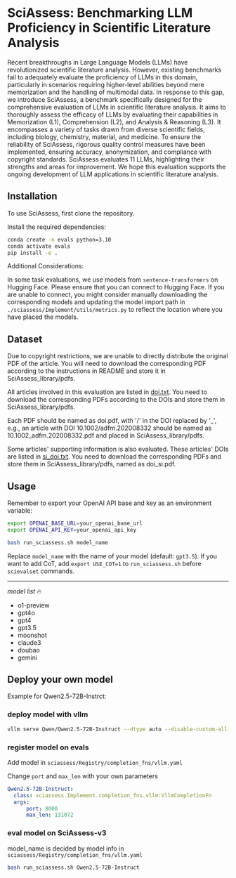 # SciAssess: Benchmarking LLM Proficiency in Scientific Literature Analysis
Recent breakthroughs in Large Language Models (LLMs) have revolutionized scientific literature analysis. 
However, existing benchmarks fail to adequately evaluate the proficiency of LLMs in this domain, particularly in scenarios requiring higher-level abilities beyond mere memorization and the handling of multimodal data.
In response to this gap, we introduce SciAssess, a benchmark specifically designed for the comprehensive evaluation of LLMs in scientific literature analysis. 
It aims to thoroughly assess the efficacy of LLMs by evaluating their capabilities in Memorization (L1), Comprehension (L2), and Analysis & Reasoning (L3). 
It encompasses a variety of tasks drawn from diverse scientific fields, including biology, chemistry, material, and medicine.
To ensure the reliability of SciAssess, rigorous quality control measures have been implemented, ensuring accuracy, anonymization, and compliance with copyright standards. 
SciAssess evaluates 11 LLMs, highlighting their strengths and areas for improvement. 
We hope this evaluation supports the ongoing development of LLM applications in scientific literature analysis.

## Installation

To use SciAssess, first clone the repository.

Install the required dependencies:

```bash
conda create -n evals python=3.10
conda activate evals
pip install -e .
```

Additional Considerations:

In some task evaluations, we use models from `sentence-transformers` on Hugging Face. Please ensure that you can connect to Hugging Face. If you are unable to connect, you might consider manually downloading the corresponding models and updating the model import path in `./sciassess/Implement/utils/metrics.py` to reflect the location where you have placed the models.

## Dataset

Due to copyright restrictions, we are unable to directly distribute the original PDF of the article. You will need to download the corresponding PDF according to the instructions in README and store it in SciAssess_library/pdfs.

All articles involved in this evaluation are listed in [doi.txt](doi.txt). You need to download the corresponding PDFs according to the DOIs and store them in SciAssess_library/pdfs.

Each PDF should be named as doi.pdf, with '/' in the DOI replaced by '_', e.g., an article with DOI 10.1002/adfm.202008332 should be named as 10.1002_adfm.202008332.pdf and placed in SciAssess_library/pdfs.

Some articles' supporting information is also evaluated. These articles' DOIs are listed in [si_doi.txt](si_doi.txt). You need to download the corresponding PDFs and store them in SciAssess_library/pdfs, named as doi_si.pdf.


## Usage


Remember to export your OpenAI API base and key as an environment variable:

```bash
export OPENAI_BASE_URL=your_openai_base_url
export OPENAI_API_KEY=your_openai_api_key
```


```bash
bash run_sciassess.sh model_name
```
Replace `model_name` with the name of your model (default: `gpt3.5`).
If you want to add CoT, add `export USE_COT=1` to `run_sciassess.sh` before `scievalset` commands.

---

*model list* 🔥
- o1-preview
- gpt4o
- gpt4
- gpt3.5
- moonshot
- claude3
- doubao
- gemini

## Deploy your own model
Example for Qwen2.5-72B-Instrct:

### deploy model with vllm
```bash
vllm serve Qwen/Qwen2.5-72B-Instruct --dtype auto --disable-custom-all-reduce --enforce-eager --served-model-name vllm --tensor-parallel-size 8
```

### register model on evals
Add model in `sciassess/Registry/completion_fns/vllm.yaml`

Change `port` and `max_len` with your own parameters
```yaml
Qwen2.5-72B-Instruct:
  class: sciassess.Implement.completion_fns.vllm:VllmCompletionFn
  args:
      port: 8000
      max_len: 131072
```

### eval model on SciAssess-v3
model_name is decided by model info in `sciassess/Registry/completion_fns/vllm.yaml`
```bash
bash run_sciassess.sh Qwen2.5-72B-Instruct
```